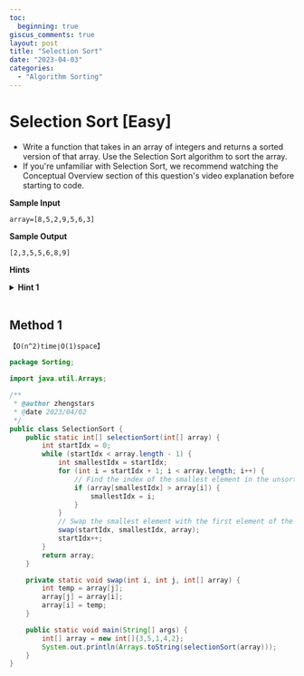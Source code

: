```yaml
---
toc:
  beginning: true
giscus_comments: true
layout: post
title: "Selection Sort"
date: "2023-04-03"
categories:
  - "Algorithm Sorting"
---
```


# Selection Sort [Easy]

- Write a function that takes in an array of integers and returns a sorted version of that array. Use the Selection Sort algorithm to sort the array.
- If you're unfamiliar with Selection Sort, we recommend watching the Conceptual Overview section of this question's video explanation before starting to code.

**Sample Input**

```
array=[8,5,2,9,5,6,3]
```

**Sample Output**

```
[2,3,5,5,6,8,9]
```



**Hints**
<br>

<details> <summary><b>Hint 1</b></summary>
    <br>
    <i><strong> Divide the input array into two subarrays in place.The first subarray should be sorted at all times and should start with a length of 0, while the second subarray should be unsorted. Find the smallest (or largest) element in the unsorted subarray and insert it into the sorted subarray with a swap. Repeat this process of finding the smallest (or largest) element in the unsorted subarray and inserting it in its correct position in the sorted subarray with a swap until the entire array is sorted. </strong></i>
</details>




<br>

## Method 1

```tex
【O(n^2)time∣O(1)space】
```

```java
package Sorting;

import java.util.Arrays;

/**
 * @author zhengstars
 * @date 2023/04/02
 */
public class SelectionSort {
    public static int[] selectionSort(int[] array) {
        int startIdx = 0;
        while (startIdx < array.length - 1) {
            int smallestIdx = startIdx;
            for (int i = startIdx + 1; i < array.length; i++) {
                // Find the index of the smallest element in the unsorted part of the array
                if (array[smallestIdx] > array[i]) {
                    smallestIdx = i;
                }
            }
            // Swap the smallest element with the first element of the unsorted part of the array
            swap(startIdx, smallestIdx, array);
            startIdx++;
        }
        return array;
    }

    private static void swap(int i, int j, int[] array) {
        int temp = array[j];
        array[j] = array[i];
        array[i] = temp;
    }

    public static void main(String[] args) {
        int[] array = new int[]{3,5,1,4,2};
        System.out.println(Arrays.toString(selectionSort(array)));
    }
}

```

